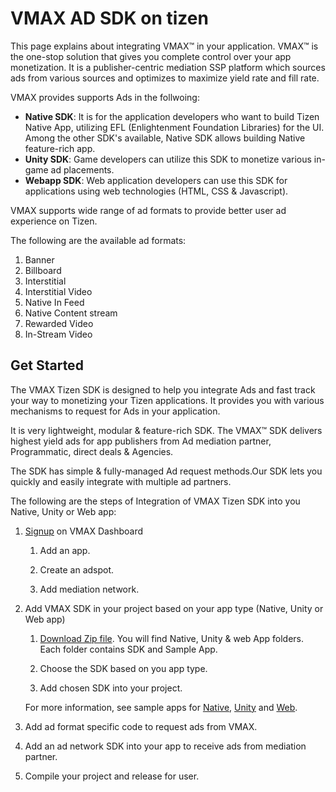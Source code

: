 # VMAX AD SDK on tizen

This page explains about integrating VMAX&trade; in your application. VMAX&trade; is the one-stop solution that gives you complete control over your app monetization. It is a publisher-centric mediation SSP platform which sources ads from various sources and optimizes to maximize yield rate and fill rate. 

VMAX provides supports Ads in the follwoing: 
 
 - **Native SDK**: It is for the application developers who want to build Tizen Native App, utilizing EFL (Enlightenment Foundation Libraries) for the UI. Among the other SDK's available, Native SDK allows building Native feature-rich app.
 - **Unity SDK**: Game developers can utilize this SDK to monetize various in-game ad placements.
 - **Webapp SDK**: Web application developers can use this SDK for applications using web technologies (HTML, CSS & Javascript).

VMAX supports wide range of ad formats to provide better user ad experience on Tizen.

The following are the available ad formats:

  1. Banner
  2. Billboard
  3. Interstitial
  4. Interstitial Video
  5. Native In Feed
  6. Native Content stream
  7. Rewarded Video
  8. In-Stream Video

## Get Started

The VMAX Tizen SDK is designed to help you integrate Ads and fast track your way to monetizing your Tizen applications. It provides you with various mechanisms to request for Ads in your application.

It is  very lightweight, modular & feature-rich SDK. The VMAX&trade; SDK delivers highest yield ads for app publishers from Ad mediation partner, Programmatic, direct deals & Agencies.

The SDK has simple & fully-managed Ad request methods.Our SDK lets you quickly and easily integrate with multiple ad partners.

The following are the steps of Integration of VMAX Tizen SDK into you Native, Unity or Web app:

1. [Signup](https://www.vmax.com/signup) on VMAX Dashboard

    1. Add an app.

    2. Create an adspot.

    3. Add mediation network.

2. Add VMAX SDK in your project based on your app type (Native, Unity or Web app)

    1. [Download Zip file](https://www.vmax.com/?ddownload=6495). You will find Native, Unity & web App folders. Each folder contains SDK and Sample App.

    2. Choose the SDK based on you app type.

    3. Add chosen SDK into your project. 
    
    For more information, see sample apps for [Native](https://www.vmax.com/2017/10/27/introduction-vmax-tizen), [Unity](https://www.vmax.com/2017/10/27/vmax-unity-sdk-tizen-introduction) and [Web](https://www.vmax.com/en/2017/10/27/vmax-webapp-sdk-tizen-introduction).

3. Add ad format specific code to request ads from VMAX.
4. Add an ad network SDK into your app to receive ads from mediation partner.
5. Compile your project and release for user.

